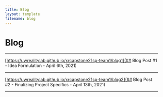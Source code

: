 ```yaml
---
title: Blog
layout: template
filename: blog
---
```


# Blog

<hr>

[https://uwrealitylab.github.io/xrcapstone21sp-team1/blog1](## Blog Post #1 - Idea Formulation - April 6th, 2021)

<hr>

[https://uwrealitylab.github.io/xrcapstone21sp-team1/blog2](## Blog Post #2 - Finalizing Project Specifics - April 13th, 2021)

<hr>

